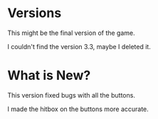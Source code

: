 # Versions

This might be the final version of the game.

I couldn't find the version 3.3, maybe I deleted it.

# What is New?

This version fixed bugs with all the buttons.

I made the hitbox on the buttons more accurate.
